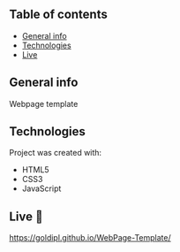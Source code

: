 ## Table of contents
* [General info](#general-info)
* [Technologies](#technologies)
* [Live](#live)

## General info
Webpage template

## Technologies
Project was created with:
* HTML5
* CSS3
* JavaScript

## Live :star2:
https://goldipl.github.io/WebPage-Template/